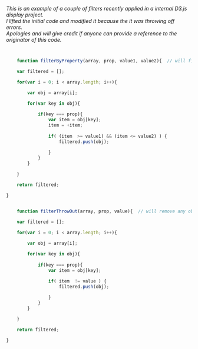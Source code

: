 *This is an example of a couple of filters recently applied in a internal D3.js display project.  
I lifted the initial code and modified it because the it was throwing off errors.  
Apologies and will give credit if anyone can provide a reference to the originator of this code.*

```javascript


    function filterByProperty(array, prop, value1, value2){  // will filter a numeric field >= value1 and <+ value2

    var filtered = [];

    for(var i = 0; i < array.length; i++){

        var obj = array[i];

        for(var key in obj){
        
            if(key === prop){
                var item = obj[key];
                item = +item;
             
                if( (item  >= value1) && (item <= value2) ) {
                    filtered.push(obj);
            
                }
            }
        }

    }    

    return filtered;

}


    function filterThrowOut(array, prop, value){  // will remove any object with prop=value

    var filtered = [];
   
    for(var i = 0; i < array.length; i++){

        var obj = array[i];

        for(var key in obj){
        
            if(key === prop){
                var item = obj[key];
                
                if( item  != value ) {
                    filtered.push(obj);

                }
            }
        }

    }    

    return filtered;

}
```

